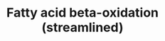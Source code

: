 ---
annotations:
- type: Pathway Ontology
  value: fatty acid beta degradation pathway
authors:
- Gsu
- Mkutmon
- MaintBot
- Eweitz
description: This pathway is derived from Fatty Acid Beta Oxidation (Mus musculus)
  [http://wikipathways.org/index.php/Pathway:WP1269]. The sequential Acetyl CoA removal
  steps are merged and a component added for the uptake of fatty acids and transport
  to the mitochondrion.
last-edited: 2021-05-07
organisms:
- Mus musculus
redirect_from:
- /index.php/Pathway:WP3588
- /instance/WP3588
schema-jsonld:
- '@context': https://schema.org/
  '@id': https://wikipathways.github.io/pathways/WP3588.html
  '@type': Dataset
  creator:
    '@type': Organization
    name: WikiPathways
  description: This pathway is derived from Fatty Acid Beta Oxidation (Mus musculus)
    [http://wikipathways.org/index.php/Pathway:WP1269]. The sequential Acetyl CoA
    removal steps are merged and a component added for the uptake of fatty acids and
    transport to the mitochondrion.
  keywords:
  - Decr1
  - Cpt1b
  - Hadh
  - Acsl4
  - Fabp1
  - Acadm
  - Fabp2
  - Hadha
  - Fabp4
  - Acads
  - Acsl5
  - Acetyl-CoA
  - Acsl1
  - Slc27a2
  - Cd36
  - Cpt1a
  - Slc27a1
  - Slc27a5
  - Fabp7
  - Slc27a4
  - Acsl6
  - Slc25a20
  - Hadhb
  - Dci
  - Echs1
  - Acadvl
  - Cpt2
  - Acyl-carnitine
  - Slc27a6
  - TCA Cycle
  - Slc27a3
  - Acat1
  - Fabp3
  - Acsl3
  - Acyl-CoA
  - Acadl
  license: CC0
  name: Fatty acid beta-oxidation (streamlined)
seo: CreativeWork
title: Fatty acid beta-oxidation (streamlined)
wpid: WP3588
---
